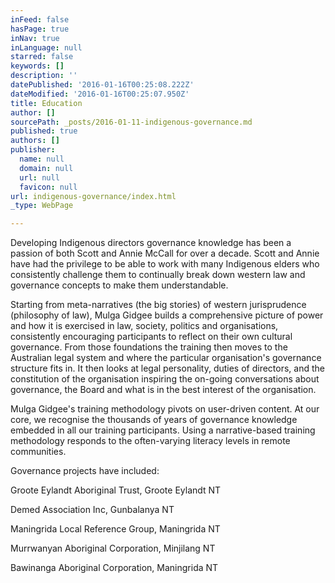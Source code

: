 ```yaml
---
inFeed: false
hasPage: true
inNav: true
inLanguage: null
starred: false
keywords: []
description: ''
datePublished: '2016-01-16T00:25:08.222Z'
dateModified: '2016-01-16T00:25:07.950Z'
title: Education
author: []
sourcePath: _posts/2016-01-11-indigenous-governance.md
published: true
authors: []
publisher:
  name: null
  domain: null
  url: null
  favicon: null
url: indigenous-governance/index.html
_type: WebPage

---
```

Developing Indigenous directors governance
knowledge has been a passion of both Scott and Annie McCall for over a decade.
Scott and Annie have had the privilege to be able to work with many Indigenous
elders who consistently challenge them to continually break down western law
and governance concepts to make them understandable.

Starting from meta-narratives (the big
stories) of western jurisprudence (philosophy of law), Mulga Gidgee builds a
comprehensive picture of power and how it is exercised in law, society,
politics and organisations, consistently encouraging participants to reflect on
their own cultural governance. From those foundations the training then moves
to the Australian legal system and where the particular organisation's
governance structure fits in. It then looks at legal personality, duties of
directors, and the constitution of the organisation inspiring the on-going
conversations about governance, the Board and what is in the best interest of
the organisation.

Mulga Gidgee's training methodology pivots
on user-driven content. At our core, we recognise the thousands of years of
governance knowledge embedded in all our training participants. Using a
narrative-based training methodology responds to the often-varying literacy
levels in remote communities.

Governance projects have included:

Groote Eylandt Aboriginal Trust, Groote
Eylandt NT

Demed Association Inc, Gunbalanya NT

Maningrida Local Reference Group,
Maningrida NT

Murrwanyan Aboriginal Corporation,
Minjilang NT

Bawinanga Aboriginal Corporation,
Maningrida NT